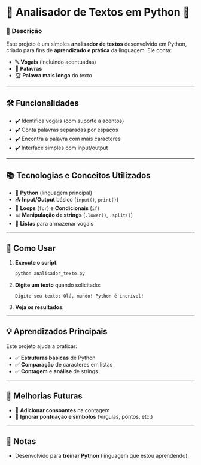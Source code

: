 # 📝 Analisador de Textos em Python 🐍  

### 🌟 **Descrição**  
Este projeto é um simples **analisador de textos** desenvolvido em Python, criado para fins de **aprendizado e prática** da linguagem. Ele conta:  
- 🔤 **Vogais** (incluindo acentuadas)  
- 📖 **Palavras**  
- 🏆 **Palavra mais longa** do texto  

---

## 🛠️ **Funcionalidades**  
- ✔️ Identifica vogais (com suporte a acentos)  
- ✔️ Conta palavras separadas por espaços  
- ✔️ Encontra a palavra com mais caracteres  
- ✔️ Interface simples com input/output  

---

## 📚 **Tecnologias e Conceitos Utilizados**  
- 🐍 **Python** (linguagem principal)  
- 📥 **Input/Output** básico (`input()`, `print()`)  
- 🔄 **Loops** (`for`) e **Condicionais** (`if`)  
- 📊 **Manipulação de strings** (`.lower()`, `.split()`)  
- 📌 **Listas** para armazenar vogais  

---

## 🚀 **Como Usar**  
1. **Execute o script**:  
   ```bash
   python analisador_texto.py
   ```

2. **Digite um texto** quando solicitado:  
   ```
   Digite seu texto: Olá, mundo! Python é incrível!
   ```

3. **Veja os resultados**:  
  

---

## 💡 **Aprendizados Principais**  
Este projeto ajuda a praticar:  
- ✅ **Estruturas básicas** de Python  
- ✅ **Comparação** de caracteres em listas  
- ✅ **Contagem** e **análise** de strings  

---

## 🔧 **Melhorias Futuras**  
- 🎯 **Adicionar consoantes** na contagem  
- 🎯 **Ignorar pontuação e simbolos** (vírgulas, pontos, etc.)  

---


## 📌 **Notas**  
- Desenvolvido para **treinar Python** (linguagem que estou aprendendo).  
